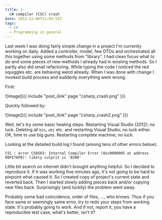 ```yaml
---
title: |-
  C# compiler (CSC) crash
date: 2012-12-06T11:03:52Z
tags:
  - C#
  - Programming in general
---
```

Last week I was doing fairly simple change in a project I'm currently working on daily. Added a controller, model, few DTOs and orchestrated all this together using some methods from "library". I had clean focus what to do and some pieces of new methods I already had in existing methods. So I partly also did small refactoring. While typing the code I noticed the red squiggles etc. are behaving weird already. When I was done with change I invoked build process and suddenly everything went wrong.

First: 

![image]({{ include "post_ilink" page "csharp_crash.png" }})

Quickly followed by: 

![image]({{ include "post_ilink" page "csharp_crash2.png" }})

Well, let's try some basic healing steps. Restarting Visual Studio (2012); no luck. Deleting all `bin`, `obj` etc. and restarting Visual Studio; no luck either. OK, time to use big guns. Restarting complete machine; no luck.

Looking at the detailed build log I found (among tens of other errors below):

```text
CSC : error CS0583: Internal Compiler Error (0xc0000005 at address 00FE7AFB): likely culprit is 'BIND'
```

Little bit search on internet didn't brought anything helpful. So I decided to reproduce it. If it was working five minutes ago, it's not going to be hard to pinpoint what caused it. So I created copy of project's current state and reverted back. Then I started slowly adding pieces back and/or copying new files back. Surprisingly (and luckily) the problem went away.

Probably some bad coincidence, order of files, ..., who knows. Thus if you face same or seemingly same error, try to redo your steps from working state. It's probably going to work. And if not, report it, you have a reproducible test case, what's better, isn't it?